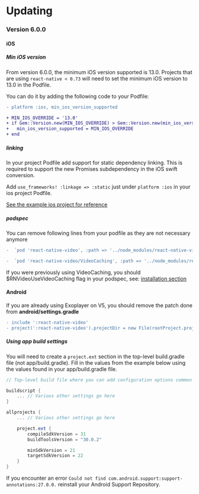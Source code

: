 # Updating

### Version 6.0.0

#### iOS

##### Min iOS version
From version 6.0.0, the minimum iOS version supported is 13.0. Projects that are using `react-native < 0.73` will need to set the minimum iOS version to 13.0 in the Podfile.

You can do it by adding the following code to your Podfile:
```diff
- platform :ios, min_ios_version_supported

+ MIN_IOS_OVERRIDE = '13.0'
+ if Gem::Version.new(MIN_IOS_OVERRIDE) > Gem::Version.new(min_ios_version_supported)
+   min_ios_version_supported = MIN_IOS_OVERRIDE
+ end
```

##### linking
In your project Podfile add support for static dependency linking. This is required to support the new Promises subdependency in the iOS swift conversion.

Add `use_frameworks! :linkage => :static` just under `platform :ios` in your ios project Podfile.

[See the example ios project for reference](https://github.com/TheWidlarzGroup/react-native-video/blob/master/examples/basic/ios/Podfile#L5)

##### podspec

You can remove following lines from your podfile as they are not necessary anymore

```diff
-  `pod 'react-native-video', :path => '../node_modules/react-native-video/react-native-video.podspec'`

-  `pod 'react-native-video/VideoCaching', :path => '../node_modules/react-native-video/react-native-video.podspec'`
```

If you were previously using VideoCaching, you should $RNVideoUseVideoCaching flag in your podspec, see: [installation section](https://thewidlarzgroup.github.io/react-native-video/installation#video-caching)

#### Android

If you are already using Exoplayer on V5, you should remove the patch done from **android/settings.gradle**

```diff
- include ':react-native-video'
- project(':react-native-video').projectDir = new File(rootProject.projectDir, '../node_modules/react-native-video/android-exoplayer')
``````

##### Using app build settings
You will need to create a `project.ext` section in the top-level build.gradle file (not app/build.gradle). Fill in the values from the example below using the values found in your app/build.gradle file.
```groovy
// Top-level build file where you can add configuration options common to all sub-projects/modules.

buildscript {
    ... // Various other settings go here
}

allprojects {
    ... // Various other settings go here

    project.ext {
        compileSdkVersion = 31
        buildToolsVersion = "30.0.2"

        minSdkVersion = 21
        targetSdkVersion = 22
    }
}
```
If you encounter an error `Could not find com.android.support:support-annotations:27.0.0.` reinstall your Android Support Repository.
